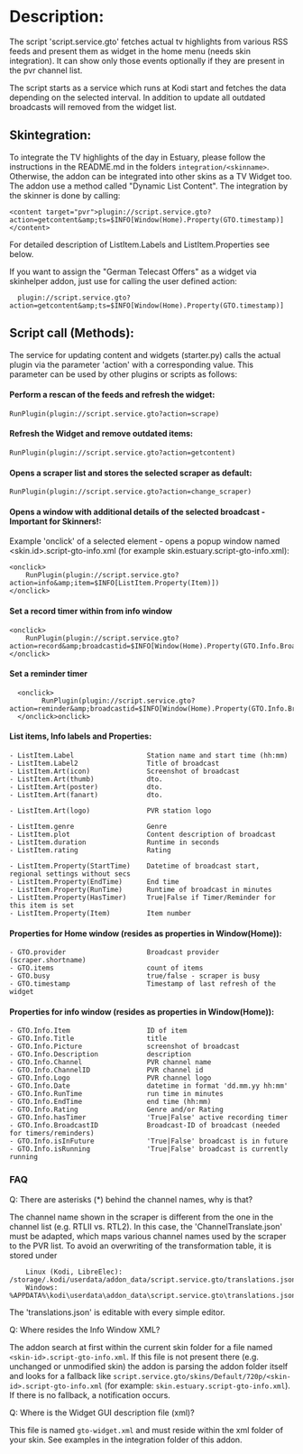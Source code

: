 <h1>Description:</h1>

The script 'script.service.gto' fetches actual tv highlights from various RSS feeds and present them as widget in the home 
menu (needs skin integration). It can show only those events optionally if they are present in the pvr channel list.

The script starts as a service which runs at Kodi start and fetches the data depending on the selected interval. In addition 
to update all outdated broadcasts will removed from the widget list.

## Skintegration:

To integrate the TV highlights of the day in Estuary, please follow the instructions in the README.md  in the folders `integration/<skinname>`. Otherwise, 
the addon can be integrated into other skins as a TV Widget too. The addon use a method called "Dynamic List Content". 
The integration by the skinner is done by calling:

    <content target="pvr">plugin://script.service.gto?action=getcontent&amp;ts=$INFO[Window(Home).Property(GTO.timestamp)]</content>

For detailed description of ListItem.Labels and ListItem.Properties see below.

If you want to assign the "German Telecast Offers" as a widget via skinhelper addon, just use for calling the user defined action:
   
      plugin://script.service.gto?action=getcontent&amp;ts=$INFO[Window(Home).Property(GTO.timestamp)]

## Script call (Methods):

The service for updating content and widgets (starter.py) calls the actual plugin via the parameter 'action' with a 
corresponding value. This parameter can be used by other plugins or scripts as follows:

#### Perform a rescan of the feeds and refresh the widget:

    RunPlugin(plugin://script.service.gto?action=scrape)

#### Refresh the Widget and remove outdated items:

    RunPlugin(plugin://script.service.gto?action=getcontent)

#### Opens a scraper list and stores the selected scraper as default:

    RunPlugin(plugin://script.service.gto?action=change_scraper)
    
#### Opens a window with additional details of the selected broadcast - Important for Skinners!:

Example 'onclick' of a selected element - opens a popup window named <skin.id>.script-gto-info.xml (for example skin.estuary.script-gto-info.xml):

    <onclick>
        RunPlugin(plugin://script.service.gto?action=info&amp;item=$INFO[ListItem.Property(Item)])
    </onclick>
    
#### Set a record timer within from info window

    <onclick>
        RunPlugin(plugin://script.service.gto?action=record&amp;broadcastid=$INFO[Window(Home).Property(GTO.Info.BroadcastID)]&amp;item=$INFO[Window(Home).Property(GTO.Info.Item)])
    </onclick>

#### Set a reminder timer

      <onclick>
            RunPlugin(plugin://script.service.gto?action=reminder&amp;broadcastid=$INFO[Window(Home).Property(GTO.Info.BroadcastID)]&amp;item=$INFO[Window(Home).Property(GTO.Info.Item)])
      </onclick>onclick>

#### List items, Info labels and Properties:

    - ListItem.Label                  Station name and start time (hh:mm)
    - ListItem.Label2                 Title of broadcast
    - ListItem.Art(icon)              Screenshot of broadcast
    - ListItem.Art(thumb)             dto.
    - ListItem.Art(poster)            dto.
    - ListItem.Art(fanart)            dto.

    - ListItem.Art(logo)              PVR station logo
    
    - ListItem.genre                  Genre
    - ListItem.plot                   Content description of broadcast
    - ListItem.duration               Runtime in seconds
    - ListItem.rating                 Rating
    
    - ListItem.Property(StartTime)    Datetime of broadcast start, regional settings without secs
    - ListItem.Property(EndTime)      End time
    - ListItem.Property(RunTime)      Runtime of broadcast in minutes
    - ListItem.Property(HasTimer)     True|False if Timer/Reminder for this item is set
    - ListItem.Property(Item)         Item number

#### Properties for Home window (resides as properties in Window(Home)):

    - GTO.provider                    Broadcast provider (scraper.shortname)
    - GTO.items                       count of items
    - GTO.busy                        true/false - scraper is busy
    - GTO.timestamp                   Timestamp of last refresh of the widget

#### Properties for info window (resides as properties in Window(Home)):

    - GTO.Info.Item                   ID of item
    - GTO.Info.Title                  title
    - GTO.Info.Picture                screenshot of broadcast
    - GTO.Info.Description            description
    - GTO.Info.Channel                PVR channel name
    - GTO.Info.ChannelID              PVR channel id
    - GTO.Info.Logo                   PVR channel logo
    - GTO.Info.Date                   datetime in format 'dd.mm.yy hh:mm'
    - GTO.Info.RunTime                run time in minutes
    - GTO.Info.EndTime                end time (hh:mm)
    - GTO.Info.Rating                 Genre and/or Rating
    - GTO.Info.hasTimer               'True|False' active recording timer
    - GTO.Info.BroadcastID            Broadcast-ID of broadcast (needed for timers/reminders)
    - GTO.Info.isInFuture             'True|False' broadcast is in future
    - GTO.Info.isRunning              'True|False' broadcast is currently running

### FAQ

Q: There are asterisks (*) behind the channel names, why is that?

   The channel name shown in the scraper is different from the one in the channel list (e.g. RTLII vs. RTL2). In this 
   case, the 'ChannelTranslate.json' must be adapted, which maps various channel names used by the scraper to the PVR list. 
   To avoid an overwriting of the transformation table, it is stored under

        Linux (Kodi, LibreElec): /storage/.kodi/userdata/addon_data/script.service.gto/translations.json)
        Windows: %APPDATA%\kodi\userdata\addon_data\script.service.gto\translations.json
    
   The 'translations.json' is editable with every simple editor.

Q: Where resides the Info Window XML?

   The addon search at first within the current skin folder for a file named ```<skin-id>.script-gto-info.xml```. If this
   file is not present there (e.g. unchanged or unmodified skin) the addon is parsing the addon folder itself and looks for
   a fallback like ```script.service.gto/skins/Default/720p/<skin-id>.script-gto-info.xml``` (for example: ```skin.estuary.script-gto-info.xml```).
   If there is no fallback, a notification occurs.
   
Q: Where is the Widget GUI description file (xml)?

   This file is named ```gto-widget.xml``` and must reside within the xml folder of your skin. See examples in the integration
   folder of this addon.
   